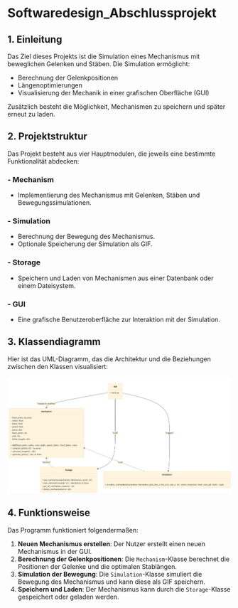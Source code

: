 # Softwaredesign_Abschlussprojekt

## 1. Einleitung
Das Ziel dieses Projekts ist die Simulation eines Mechanismus mit beweglichen Gelenken und Stäben. Die Simulation ermöglicht:

- Berechnung der Gelenkpositionen
- Längenoptimierungen
- Visualisierung der Mechanik in einer grafischen Oberfläche (GUI)

Zusätzlich besteht die Möglichkeit, Mechanismen zu speichern und später erneut zu laden.

## 2. Projektstruktur
Das Projekt besteht aus vier Hauptmodulen, die jeweils eine bestimmte Funktionalität abdecken:

### - **Mechanism**
  - Implementierung des Mechanismus mit Gelenken, Stäben und Bewegungssimulationen.

### - **Simulation**
  - Berechnung der Bewegung des Mechanismus.
  - Optionale Speicherung der Simulation als GIF.

### - **Storage**
  - Speichern und Laden von Mechanismen aus einer Datenbank oder einem Dateisystem.

### - **GUI**
  - Eine grafische Benutzeroberfläche zur Interaktion mit der Simulation.

## 3. Klassendiagramm
Hier ist das UML-Diagramm, das die Architektur und die Beziehungen zwischen den Klassen visualisiert:

![UML-Diagramm](Images/UML-Diagramm.png)

## 4. Funktionsweise
Das Programm funktioniert folgendermaßen:

1. **Neuen Mechanismus erstellen**: Der Nutzer erstellt einen neuen Mechanismus in der GUI.
2. **Berechnung der Gelenkpositionen**: Die `Mechanism`-Klasse berechnet die Positionen der Gelenke und die optimalen Stablängen.
3. **Simulation der Bewegung**: Die `Simulation`-Klasse simuliert die Bewegung des Mechanismus und kann diese als GIF speichern.
4. **Speichern und Laden**: Der Mechanismus kann durch die `Storage`-Klasse gespeichert oder geladen werden.


